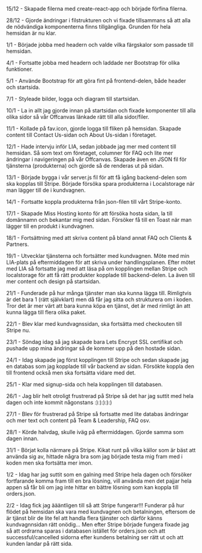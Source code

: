 15/12 -
Skapade filerna med create-react-app och började förfina filerna. 

28/12 -
Gjorde ändringar i filstrukturen och vi fixade tillsammans så att alla de nödvändiga komponenterna finns tillgängliga. Grunden för hela hemsidan är nu klar. 

1/1 -
Började jobba med headern och valde vilka färgskalor som passade till hemsidan.

4/1 -
Fortsatte jobba med headern och laddade ner Bootstrap för olika funktioner.

5/1 -
Använde Bootstrap för att göra fint på frontend-delen, både header och startsida.

7/1 -
Styleade bilder, logga och diagram till startsidan.

10/1 - 
La in allt jag gjorde innan på startsidan och fixade komponenter till alla olika sidor så vår Offcanvas länkade rätt till alla sidor/filer.

11/1 -
Kollade på fav.icon, gjorde logga till fliken på hemsidan. Skapade content till Contact Us-sidan och About Us-sidan i företaget. 

12/1 -
Hade intervju inför LIA, sedan jobbade jag mer med content till hemsidan. Så som text om företaget, columner för FAQ och lite mer ändringar i navigeringen på vår Offcanvas. Skapade även en JSON fil för tjänsterna (produkterna) och gjorde så de renderas ut på sidan.

13/1 -
Började bygga i vår server.js fil för att få igång backend-delen som ska kopplas till Stripe. Började försöka spara produkterna i Localstorage när man lägger till de i kundvagnen.

14/1 -
Fortsatte koppla produkterna från json-filen till vårt Stripe-konto.

17/1 - 
Skapade Miss Hosting konto för att försöka hosta sidan, la till domännamn och bekantar mig med sidan. Försöker få till en Toast när man lägger till en produkt i kundvagnen. 

18/1 -
Fortsättning med att skriva content på bland annat FAQ och Clients & Partners. 

19/1 -
Utvecklar tjänsterna och fortsätter med kundvagnen. Möte med min LIA-plats på eftermiddagen för att skriva under handlingsplanen. Efter mötet med LIA så fortsatte jag med att läsa på om kopplingen mellan Stripe och localstorage för att få rätt produkter kopplade till backend-delen. La även till mer content och design på startsidan.

21/1 - 
Funderade på hur många tjänster man ska kunna lägga till. Rimligtvis är det bara 1 (rätt självklart) men då får jag sitta och strukturera om i koden. Tror det är mer värt att bara kunna köpa en tjänst, det är med rimligt än att kunna lägga till flera olika paket. 

22/1 -
Blev klar med kundvagnssidan, ska fortsätta med checkouten till Stripe nu. 

23/1 -
Söndag idag så jag skapade bara Lets Encrypt SSL certifikat och pushade upp mina ändringar så de kommer upp på den hostade sidan. 

24/1 -
Idag skapade jag först kopplingen till Stripe och sedan skapade jag en databas som jag kopplade till vår backend av sidan. Försökte koppla den till frontend också men ska fortsätta vidare med det. 

25/1 -
Klar med signup-sida och hela kopplingen till databasen.

26/1 -
Jag blir helt otroligt frustrerad på Stripe så det har jag suttit med hela dagen och inte kommit någonstans :):):):):)

27/1 - 
Blev för frustrerad på Stripe så fortsatte med lite databas ändringar och mer text och content på Team & Leadership, FAQ osv.

28/1 -
Körde halvdag, skulle iväg på eftermiddagen. Gjorde samma som dagen innan. 

31/1 -
Börjat kolla närmare på Stripe. Kikat runt på vilka källor som är bäst att använda sig av, hittade några bra som jag började testa mig fram med i koden men ska fortsätta mer imon.

1/2 - 
Idag har jag suttit som en galning med Stripe hela dagen och försöker fortfarande komma fram till en bra lösning, vill använda <PaymentElement> men det pajjar hela appen så får bli <CardElement> om jag inte hittar en bättre lösning som kan koppla till orders.json.

2/2 -
Idag fick jag äääntligen till så att Stripe fungerar!!! Funderar på hur flödet på hemsidan ska vara med kundvagnen och betalningen, eftersom de är tjänst blir de lite fel att handla flera tjänster och därför känns kundvagnnsidan rätt onödig... Men efter Stripe började fungera fixade jag så att ordrarna sparas i databasen istället för orders.json och att successful/cancelled sidorna efter kundens betalning ser rätt ut och att kunden landar på rätt sida. 